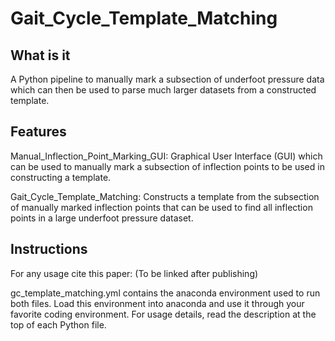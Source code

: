 # Gait_Cycle_Template_Matching

## What is it

A Python pipeline to manually mark a subsection of underfoot pressure data which can then be used to parse much larger datasets from a constructed template.

## Features

Manual_Inflection_Point_Marking_GUI: Graphical User Interface (GUI) which can be used to manually mark a subsection of inflection points to be used in constructing a template.

Gait_Cycle_Template_Matching: Constructs a template from the subsection of manually marked inflection points that can be used to find all inflection points in a large underfoot pressure dataset.

## Instructions

For any usage cite this paper: (To be linked after publishing)

gc_template_matching.yml contains the anaconda environment used to run both files. Load this environment into anaconda and use it through your favorite coding environment. For usage details, read the description at the top of each Python file. 
